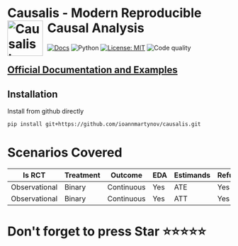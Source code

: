 # Causalis - Modern Reproducible Causal Analysis <a href="https://ioannmartynov.github.io/Causalis/"><img src="https://raw.githubusercontent.com/IoannMartynov/Causalis/main/docs/_static/new_logo_big.svg" alt="Causalis logo" width="80" style="float: left; margin-right: 10px;" /></a>
[![Docs](https://github.com/IoannMartynov/CausalKit/actions/workflows/deploy-docs.yml/badge.svg?branch=main)](https://github.com/IoannMartynov/CausalKit/actions/workflows/deploy-docs.yml)
![Python](https://img.shields.io/badge/python-3.10%20|%203.11%20|%203.12-blue)
[![License: MIT](https://img.shields.io/badge/License-MIT-yellow.svg)](LICENSE)
![Code quality](https://img.shields.io/badge/code%20quality-A-brightgreen)

## [Official Documentation and Examples](https://ioannmartynov.github.io/Causalis/index.html)

## Installation

Install from github directly

```bash
pip install git+https://github.com/ioannmartynov/causalis.git
```




# Scenarios Covered
| Is RCT        | Treatment | Outcome    | EDA | Estimands | Refutation | Docs                                                                      |
|---------------|-----------|------------|-----|-----------|------------|---------------------------------------------------------------------------|
| Observational | Binary    | Continuous | Yes | ATE       | Yes        | [Example](https://ioannmartynov.github.io/Causalis/examples/dml_ate.html) |
| Observational | Binary    | Continuous | Yes | ATT       | Yes        | [Example](https://ioannmartynov.github.io/Causalis/examples/dml_att.html) |

# Don't forget to press Star ⭐️⭐️⭐️⭐️⭐️


